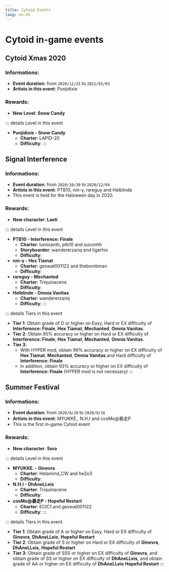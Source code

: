 ```yaml
---
title: Cytoid Events
lang: en-US
---
```

# Cytoid in-game events

## Cytoid Xmas 2020
### Informations:
- **Event duration**: from `2020/12/25` to `2021/01/03`
- **Artists in this event**: Punjidixie

### Rewards:
- **New Level**: **Snow Candy**  

::: details Level in this event
- **Punjidixie - Snow Candy**
  - **Charter**: LAPID-20
  - **Difficulty**: <CtdDiff type="easy" diff="3"/><CtdDiff type="hard" diff="7"/><CtdDiff type="ex" diff="11"/>
:::

## Signal Interference
### Informations:   
- **Event duration**: from `2020/10/30` to `2020/12/04`
- **Artists in this event**: PTB10, nm-γ, rareguy and Helblinde
- This event is held for the Haloween day in 2020.

### Rewards:  
- **New character**: **Laeti**  

::: details Level in this event
- **PTB10 - Interference: Finale**
  - **Charter**: lumixanth, ptb10 and suconhh
  - **Storyboarder**: wandererzariq and tigerhix
  - **Difficulty**: <CtdDiff type="easy" diff="10"/><CtdDiff type="hard" diff="14"/><CtdDiff type="ex" diff="16"/>
- **nm-γ - Hex Tiamat**
  - **Charter**: geswat001122 and thebombman
  - **Difficulty**: <CtdDiff type="easy" diff="6"/><CtdDiff type="hard" diff="13"/><CtdDiff type="ex" diff="15"/>
- **rareguy - Mechanted**
  - **Charter**: Triquinacene
  - **Difficulty**: <CtdDiff type="easy" diff="3"/><CtdDiff type="hard" diff="7"/><CtdDiff type="ex" diff="13"/>
- **Helblinde - Omnia Vanitas**
  - **Charter**: wandererzariq
  - **Difficulty**: <CtdDiff type="easy" diff="4"/><CtdDiff type="hard" diff="8"/><CtdDiff type="ex" diff="13"/>
:::

::: details Tiers in this event
- **Tier 1**: Obtain grade of D or higher on Easy, Hard or EX difficulty of **Interference: Finale**, **Hex Tiamat**, **Mechanted**, **Omnia Vanitas**.
- **Tier 2**: Obtain 95% accuracy or higher on Hard or EX difficulty of **Interference: Finale**, **Hex Tiamat**, **Mechanted**, **Omnia Vanitas**.
- **Tier 3**:
  - With HYPER mod, obtain 99% accuracy or higher on EX difficulty of **Hex Tiamat**, **Mechanted**, **Omnia Vanitas** and Hard difficulty of **Interference: Finale**
  - In addition, obtain 93% accuracy or higher on EX difficulty of **Interference: Finale** (HYPER mod is not necessary)
:::

## Summer Festival
### Informations:
- **Event duration**: from `2020/8/20` to `2020/9/16`
- **Artists in this event**: MYUKKE., N.H.I and cosMo@暴走P
- This is the first in-game Cytoid event

### Rewards:
- **New character**: **Sora**  

::: details Level in this event
- **MYUKKE. - Ginevra**
  - **Charter**: Helamind_CW and he2o3
  - **Difficulty**: <CtdDiff type="easy" diff="4"/><CtdDiff type="hard" diff="8"/><CtdDiff type="ex" diff="12"/>
- **N.H.I - DhAneLLeis**
  - **Charter**: Triquinacene
  - **Difficulty**: <CtdDiff type="easy" diff="4"/><CtdDiff type="hard" diff="10"/><CtdDiff type="ex" diff="15"/>
- **cosMo@暴走P - Hopeful Restart**
  - **Charter**: ECIC1 and geswat001122
  - **Difficulty**: <CtdDiff type="easy" diff="8"/><CtdDiff type="hard" diff="13"/><CtdDiff type="ex" diff="16"/>
:::

::: details Tiers in this event
- **Tier 1**: Obtain grade of A or higher on Easy, Hard or EX difficulty of **Ginevra**, **DhAneLLeis**, **Hopeful Restart**
- **Tier 2**: Obtain grade of S or higher on Hard or EX difficulty of **Ginevra**, **DhAneLLeis**, **Hopeful Restart**
- **Tier 3**: Obtain grade of SSS or higher on EX difficulty of **Ginevra**, and obtain grade of SS or higher on EX difficulty of **DhAneLLeis**, and obtain grade of AA or higher on EX difficulty of **DhAneLLeis** **Hopeful Restart**
:::



<!-- Example

## Event name
### Informations:
- **Event duration**: from `0000/00/00` to `0000/00/00`
- **Artists in this event**: 

### Rewards:
- **New character**: **Character_Name**  

::: details Level in this event
- **Artist - Song_Name**
  - **Charter**: 
  - **Storyboarder**: 
  - **Difficulty**: <CtdDiff type="easy" diff=""/><CtdDiff type="hard" diff=""/><CtdDiff type="ex" diff=""/>
:::

::: details Tiers in this event
- **Tier 1**: 
- **Tier 2**: 
- **Tier 3**: 
:::

-->